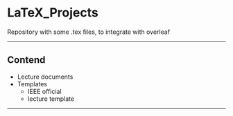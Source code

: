 # LaTeX_Projects

 Repository with some .tex files, to integrate with overleaf

---

## Contend

- Lecture documents
- Templates
  - IEEE official
  - lecture template

---
